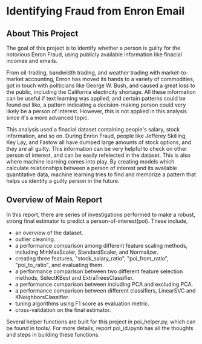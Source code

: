 # Identifying Fraud from Enron Email

## About This Project

The goal of this project is to identify whether a person is guilty for the notorious Enron Fraud, using publicly available information like finacial incomes and emails.

From oil-trading, bandwidth trading, and weather trading with market-to-market accounting, Enron has moved its hands to a variety of commodities, got in touch with politicians like George W. Bush, and caused a great loss to the public, including the California electricity shortage. All these information can be useful if text learning was applied, and certain patterns could be found out like, a pattern indicating a decision-making person could very likely be a person of interest. However, this is not applied in this analysis since it's a more advanced topic.

This analysis used a finacial dataset containing people's salary, stock information, and so on. During Enron Fraud, people like Jefferey Skilling, Key Lay, and Fastow all have dumped large amounts of stock options, and they are all guilty. This information can be very helpful to check on other person of interest, and can be easily refelected in the dataset. This is also where machine learning comes into play. By creating models which calculate relationships between a person of interest and its available quantitative data, machine learning tries to find and memorize a pattern that helps us identify a guilty person in the future.

## Overview of Main Report

In this report, there are series of investigations performed to make a robust, strong final estimator to predict a person-of-interest(poi). These include,
- an overview of the dataset.
- outlier cleaning.
- a performance comparison among different feature scaling methods, including MinMaxScaler, StandardScaler, and Normalizer.
- creating three features, "stock_salary_ratio", "poi_from_ratio", "poi_to_ratio", and evaluating them.
- a performance comparison between two different feature selection methods, SelectKBest and ExtraTreesClassifier.
- a performance comparison between including PCA and excluding PCA.
- a performance comparison between different classifiers, LinearSVC and KNeighborsClassifier.
- tuning algorithms using F1 score as evaluation metric.
- cross-validation on the final estimator.

Several helper functions are built for this project in poi_helper.py, which can be found in tools/. For more details, report poi_id.ipynb has all the thoughts and steps in building these functions.